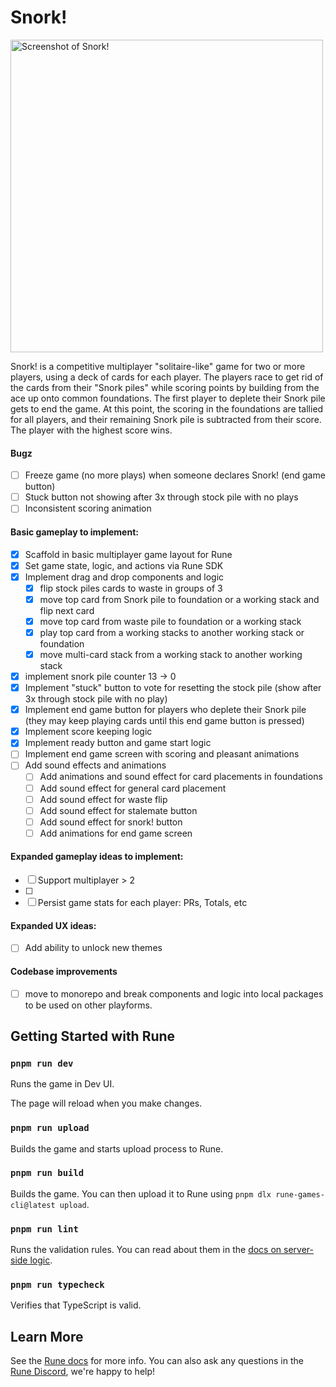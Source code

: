 # Snork!

<img width="500" alt="Screenshot of Snork!" src="https://github.com/user-attachments/assets/eda39b90-ce88-467e-a46b-62e3036f5cf2" />

Snork! is a competitive multiplayer "solitaire-like" game for two or more players, using a deck of cards for each player. The players race to get rid of the cards from their "Snork piles" while scoring points by building from the ace up onto common foundations. The first player to deplete their Snork pile gets to end the game. At this point, the scoring in the foundations are tallied for all players, and their remaining Snork pile is subtracted from their score. The player with the highest score wins.

#### Bugz

- [ ] Freeze game (no more plays) when someone declares Snork! (end game button)
- [ ] Stuck button not showing after 3x through stock pile with no plays
- [ ] Inconsistent scoring animation

#### Basic gameplay to implement:

- [x] Scaffold in basic multiplayer game layout for Rune
- [x] Set game state, logic, and actions via Rune SDK
- [x] Implement drag and drop components and logic
  - [x] flip stock piles cards to waste in groups of 3
  - [x] move top card from Snork pile to foundation or a working stack and flip next card
  - [x] move top card from waste pile to foundation or a working stack
  - [x] play top card from a working stacks to another working stack or foundation
  - [x] move multi-card stack from a working stack to another working stack
- [x] implement snork pile counter 13 -> 0
- [x] Implement "stuck" button to vote for resetting the stock pile (show after 3x through stock pile with no play)
- [x] Implement end game button for players who deplete their Snork pile (they may keep playing cards until this end game button is pressed)
- [x] Implement score keeping logic
- [x] Implement ready button and game start logic
- [ ] Implement end game screen with scoring and pleasant animations
- [ ] Add sound effects and animations
  - [ ] Add animations and sound effect for card placements in foundations
  - [ ] Add sound effect for general card placement
  - [ ] Add sound effect for waste flip
  - [ ] Add sound effect for stalemate button
  - [ ] Add sound effect for snork! button
  - [ ] Add animations for end game screen

#### Expanded gameplay ideas to implement:

- [ ] Support multiplayer > 2
- [ ]
- [ ] Persist game stats for each player: PRs, Totals, etc

#### Expanded UX ideas:

- [ ] Add ability to unlock new themes

#### Codebase improvements

- [ ] move to monorepo and break components and logic into local packages to be used on other playforms.

## Getting Started with Rune

### `pnpm run dev`

Runs the game in Dev UI.

The page will reload when you make changes.

### `pnpm run upload`

Builds the game and starts upload process to Rune.

### `pnpm run build`

Builds the game. You can then upload it to Rune using `pnpm dlx rune-games-cli@latest upload`.

### `pnpm run lint`

Runs the validation rules. You can read about them in the [docs on server-side logic](https://developers.rune.ai/docs/advanced/server-side-logic).

### `pnpm run typecheck`

Verifies that TypeScript is valid.

## Learn More

See the [Rune docs](https://developers.rune.ai/docs/quick-start) for more info. You can also ask any questions in the [Rune Discord](https://discord.gg/rune-devs), we're happy to help!
